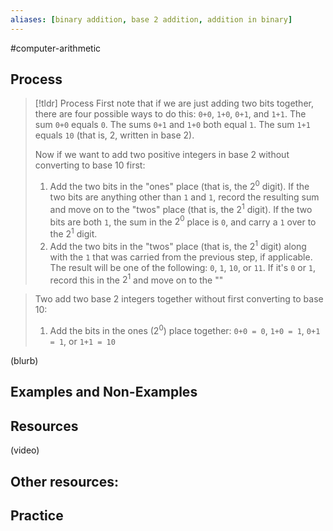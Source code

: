 ```yaml
---
aliases: [binary addition, base 2 addition, addition in binary]
--- 
```


#computer-arithmetic 

## Process 

> [!tldr] Process
> First note that if we are just adding two bits together, there are four possible ways to do this: `0+0`, `1+0`, `0+1`, and `1+1`. The sum `0+0` equals `0`. The sums `0+1` and `1+0` both equal `1`. The sum `1+1` equals `10` (that is, 2, written in base 2). 
> 
> Now if we want to add two positive integers in base 2 without converting to base 10 first: 
> 1. Add the two bits in the "ones" place (that is, the $2^0$ digit). If the two bits are anything other than `1` and `1`, record the resulting sum and move on to the "twos" place (that is, the $2^1$ digit). If the two bits are both `1`, the sum in the $2^0$ place is `0`, and carry a `1` over to the $2^1$ digit. 
> 2. Add the two bits in the "twos" place (that is, the $2^1$ digit) along with the `1` that was carried from the previous step, if applicable. The result will be one of the following: `0`, `1`, `10`, or `11`. If it's `0` or `1`, record this in the $2^1$ and move on to the ""


 


> Two add two base 2 integers together without first converting to base 10: 
> 1. Add the bits in the ones ($2^0$) place together: `0+0 = 0`, `1+0 = 1`, `0+1 = 1`, or `1+1 = 10`

(blurb)

## Examples and Non-Examples

## Resources 

(video)

Other resources: 
- 

## Practice 

